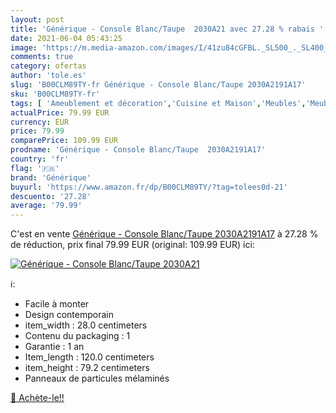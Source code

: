 ```yaml
---
layout: post
title: 'Générique - Console Blanc/Taupe  2030A21 avec 27.28 % rabais '
date: 2021-06-04 05:43:25
image: 'https://m.media-amazon.com/images/I/41zu84cGFBL._SL500_._SL400_.jpg'
comments: true
category: ofertas
author: 'tole.es'
slug: 'B00CLM89TY-fr Générique - Console Blanc/Taupe 2030A2191A17'
sku: 'B00CLM89TY-fr'
tags: [ 'Ameublement et décoration','Cuisine et Maison','Meubles','Meubles de salon','Tables consoles de salon','Tables de salon','générique', ]
actualPrice: 79.99 EUR
currency: EUR
price: 79.99
comparePrice: 109.99 EUR
prodname: 'Générique - Console Blanc/Taupe  2030A2191A17'
country: 'fr'
flag: '🇫🇷'
brand: 'Générique'
buyurl: 'https://www.amazon.fr/dp/B00CLM89TY/?tag=tolees0d-21'
descuento: '27.28'
average: '79.99'
---
```


C'est en vente [Générique - Console Blanc/Taupe  2030A2191A17](https://www.amazon.fr/dp/B00CLM89TY/?tag=tolees0d-21)  à  27.28 % de réduction, prix final  79.99 EUR (original: 109.99 EUR) ici:

[![Générique - Console Blanc/Taupe  2030A21](https://m.media-amazon.com/images/I/41zu84cGFBL._SL500_._SL400_.jpg)](https://www.amazon.fr/dp/B00CLM89TY/?tag=tolees0d-21)

ℹ️:

- Facile à monter
- Design contemporain
- item_width : 28.0 centimeters
- Contenu du packaging : 1
- Garantie : 1 an
- Item_length : 120.0 centimeters
- item_height : 79.2 centimeters
- Panneaux de particules mélaminés

[🛒 Achète-le!!](https://www.amazon.fr/dp/B00CLM89TY/?tag=tolees0d-21)
